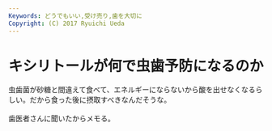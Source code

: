 ```yaml
---
Keywords: どうでもいい,受け売り,歯を大切に
Copyright: (C) 2017 Ryuichi Ueda
---
```


# キシリトールが何で虫歯予防になるのか
虫歯菌が砂糖と間違えて食べて、エネルギーにならないから酸を出せなくなるらしい。だから食った後に摂取すべきなんだそうな。<br />
<br />
歯医者さんに聞いたからメモる。
